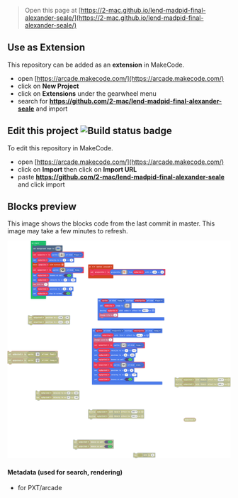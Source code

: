  


> Open this page at [https://2-mac.github.io/lend-madpid-final-alexander-seale/](https://2-mac.github.io/lend-madpid-final-alexander-seale/)

## Use as Extension

This repository can be added as an **extension** in MakeCode.

* open [https://arcade.makecode.com/](https://arcade.makecode.com/)
* click on **New Project**
* click on **Extensions** under the gearwheel menu
* search for **https://github.com/2-mac/lend-madpid-final-alexander-seale** and import

## Edit this project ![Build status badge](https://github.com/2-mac/lend-madpid-final-alexander-seale/workflows/MakeCode/badge.svg)

To edit this repository in MakeCode.

* open [https://arcade.makecode.com/](https://arcade.makecode.com/)
* click on **Import** then click on **Import URL**
* paste **https://github.com/2-mac/lend-madpid-final-alexander-seale** and click import

## Blocks preview

This image shows the blocks code from the last commit in master.
This image may take a few minutes to refresh.

![A rendered view of the blocks](https://github.com/2-mac/lend-madpid-final-alexander-seale/raw/master/.github/makecode/blocks.png)

#### Metadata (used for search, rendering)

* for PXT/arcade
<script src="https://makecode.com/gh-pages-embed.js"></script><script>makeCodeRender("{{ site.makecode.home_url }}", "{{ site.github.owner_name }}/{{ site.github.repository_name }}");</script>
